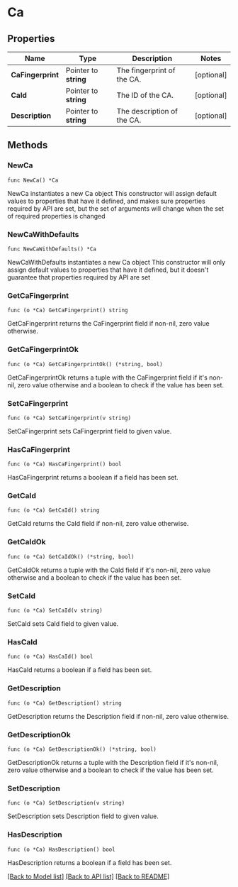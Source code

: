 # Ca

## Properties

Name | Type | Description | Notes
------------ | ------------- | ------------- | -------------
**CaFingerprint** | Pointer to **string** | The fingerprint of the CA. | [optional] 
**CaId** | Pointer to **string** | The ID of the CA. | [optional] 
**Description** | Pointer to **string** | The description of the CA. | [optional] 

## Methods

### NewCa

`func NewCa() *Ca`

NewCa instantiates a new Ca object
This constructor will assign default values to properties that have it defined,
and makes sure properties required by API are set, but the set of arguments
will change when the set of required properties is changed

### NewCaWithDefaults

`func NewCaWithDefaults() *Ca`

NewCaWithDefaults instantiates a new Ca object
This constructor will only assign default values to properties that have it defined,
but it doesn't guarantee that properties required by API are set

### GetCaFingerprint

`func (o *Ca) GetCaFingerprint() string`

GetCaFingerprint returns the CaFingerprint field if non-nil, zero value otherwise.

### GetCaFingerprintOk

`func (o *Ca) GetCaFingerprintOk() (*string, bool)`

GetCaFingerprintOk returns a tuple with the CaFingerprint field if it's non-nil, zero value otherwise
and a boolean to check if the value has been set.

### SetCaFingerprint

`func (o *Ca) SetCaFingerprint(v string)`

SetCaFingerprint sets CaFingerprint field to given value.

### HasCaFingerprint

`func (o *Ca) HasCaFingerprint() bool`

HasCaFingerprint returns a boolean if a field has been set.

### GetCaId

`func (o *Ca) GetCaId() string`

GetCaId returns the CaId field if non-nil, zero value otherwise.

### GetCaIdOk

`func (o *Ca) GetCaIdOk() (*string, bool)`

GetCaIdOk returns a tuple with the CaId field if it's non-nil, zero value otherwise
and a boolean to check if the value has been set.

### SetCaId

`func (o *Ca) SetCaId(v string)`

SetCaId sets CaId field to given value.

### HasCaId

`func (o *Ca) HasCaId() bool`

HasCaId returns a boolean if a field has been set.

### GetDescription

`func (o *Ca) GetDescription() string`

GetDescription returns the Description field if non-nil, zero value otherwise.

### GetDescriptionOk

`func (o *Ca) GetDescriptionOk() (*string, bool)`

GetDescriptionOk returns a tuple with the Description field if it's non-nil, zero value otherwise
and a boolean to check if the value has been set.

### SetDescription

`func (o *Ca) SetDescription(v string)`

SetDescription sets Description field to given value.

### HasDescription

`func (o *Ca) HasDescription() bool`

HasDescription returns a boolean if a field has been set.


[[Back to Model list]](../README.md#documentation-for-models) [[Back to API list]](../README.md#documentation-for-api-endpoints) [[Back to README]](../README.md)


